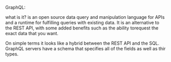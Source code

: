 GraphQL:

what is it?
is an open source data query and manipulation language for APIs and a runtime for fulfilling queries with existing data.
It is an alternative to the REST API, with some added benefits such as the ability torequest the exact data that you want.

On simple terms it looks like a hybrid between the REST API and the SQL.
GraphQL servers have a schema that specifies all of the fields as well as thir types.
